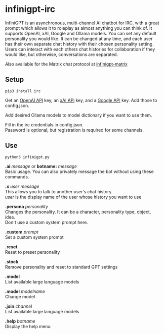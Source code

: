 # infinigpt-irc
InfiniGPT is an asynchronous, multi-channel AI chatbot for IRC, with a great prompt which allows it to roleplay as almost anything you can think of.  It supports OpenAI, xAI, Google and Ollama models. You can set any default personality you would like.  It can be changed at any time, and each user has their own separate chat history with their chosen personality setting.  Users can interact with each others chat histories for collaboration if they would like, but otherwise, conversations are separated.  

Also available for the Matrix chat protocol at [infinigpt-matrix](https://github.com/h1ddenpr0cess20/infinigpt-matrix/)

## Setup

```
pip3 install irc 

```  
Get an [OpenAI API](https://platform.openai.com/signup) key, an [xAI API](https://accounts.x.ai/) key, and a [Google API](https://aistudio.google.com/apikey) key.  Add those to config.json.  

Add desired Ollama models to model dictionary if you want to use them.  

Fill in the irc credentials in config.json.  
Password is optional, but registration is required for some channels.


## Use
```
python3 infinigpt.py
```  
**.ai** _message_ or **botname:** _message_  
    Basic usage.  You can also privately message the bot without using these commands.
    
**.x** _user_ _message_  
    This allows you to talk to another user's chat history.  
    _user_ is the display name of the user whose history you want to use
     
**.persona** _personality_  
    Changes the personality.  It can be a character, personality type, object, idea.  
    Don't use a custom system prompt here.

**.custom** _prompt_  
    Set a custom system prompt
        
**.reset**  
    Reset to preset personality
    
**.stock**  
    Remove personality and reset to standard GPT settings

**.model**  
    List available large language models

**.model** _modelname_  
    Change model

**.join** _channel_   
    List available large language models

**.help** _botname_  
    Display the help menu
